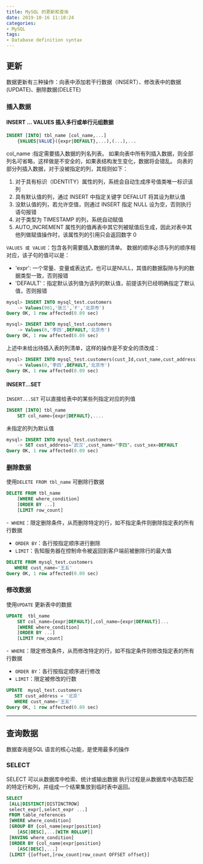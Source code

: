 ```yaml
---
title: MySQL 的更新和查询
date: 2019-10-16 11:18:24
categories:
- MySQL
tags:
- Database definition syntax
---
```


## 更新

数据更新有三种操作：向表中添加若干行数据（INSERT）、修改表中的数据(UPDATE)、删除数据(DELETE)

### 插入数据

#### INSERT ... VALUES 插入多行或单行元组数据

```SQL
INSERT [INTO] tbl_name [col_name,...]
    {VALUES|VALUE}({expr|DEFAULT},...),(...),...

```

col_name :指定需要插入数据的列名列表。 如果向表中所有列插入数据，则全部列名可省略，这样做是不安全的，如果表结构发生变化，数据将会错乱。
向表的部分列插入数据，对于没被指定的列，其规则如下：

1. 对于具有标识（IDENTITY）属性的列，系统会自动生成序号值类唯一标识该列
2. 具有默认值的列，通过 INSERT 中指定关键字 DEFALUT 将其设为默认值
3. 没默认值的列，若允许空值，则通过 INSERT 指定 NULL 设为空，否则执行语句报错
4. 对于类型为 TIMESTAMP 的列，系统自动赋值
5. AUTO_INCREMENT 属性列的值再表中其它列被赋值后生成，因此对表中其他列做赋值操作时，该属性列的引用只会返回数字 0

`VALUES 或 VALUE`：包含各列需要插入数据的清单。 数据的顺序必须与列的顺序相对应，该子句的值可以是：
- 'expr': 一个常量、变量或表达式，也可以是NULL，其值的数据裂隙与列的数据类型一致，否则报错
- 'DEFAULT'：指定默认该列值为该列的默认值，前提该列已经明确指定了默认值，否则报错

```SQL
mysql> INSERT INTO mysql_test.customers
    -> Values(901,'张三','F','北京市')
Query OK, 1 row affected(0.09 sec)
```

```SQL
mysql> INSERT INTO mysql_test.customers
    -> Values(0,'李四',DEFAULT,'北京市')
Query OK, 1 row affected(0.09 sec)
```

上述中未给出待插入表的列清单，这样的操作是不安全的须改成：
```SQL
mysql> INSERT INTO mysql_test.customers(cust_Id,cust_name,cust_address)
    -> Values(0,'李四',DEFAULT,'北京市')
Query OK, 1 row affected(0.09 sec)
```

#### INSERT...SET

`INSERT...SET` 可以直接给表中的某些列指定对应的列值
```SQL
INSERT [INTO] tbl_name
    SET col_name={expr|DEFAULT},....
```
未指定的列为默认值
```SQL
mysql> INSERT INTO mysql_test.customers
    -> SET cust_address='武汉',cust_name="李四"，cust_sex=DEFAULT
Query OK, 1 row affected(0.09 sec)
```

<!-- #### INSERT...SELECT 插入子查询数据

```SQL
INSERT [INTO] tbl_name[(col_name),...]
    SELECT ...
``` -->

### 删除数据

使用`DELETE FROM tbl_name` 可删除行数据

```SQL
DELETE FROM tbl_name
    [WHERE where_condition]
    [ORDER BY ...]
    [LIMIT row_count]
```

-` WHERE`：限定删除条件，从而删除特定的行，如不指定条件则删除指定表的所有行数据
- `ORDER BY`：各行按指定顺序进行删除
- `LIMIT`：告知服务器在控制命令被返回到客户端前被删除行的最大值

```SQL
DELETE FROM mysql_test.customers
   WHERE cust_name='王五'
Query OK, 1 row affected(0.09 sec)
```

### 修改数据

使用`UPDATE` 更新表中的数据

```SQL
UPDATE  tbl_name
    SET col_name={expr|DEFAULT}[,col_name={expr|DEFAULT}]...
    [WHERE where_condition]
    [ORDER BY ...]
    [LIMIT row_count]
```
-` WHERE`：限定修改条件，从而修改特定的行，如不指定条件则修改指定表的所有行数据
- `ORDER BY`：各行按指定顺序进行修改
- `LIMIT`：限定被修改的行数

```SQL
UPDATE  mysql_test.customers
   SET cust_address = '北京'
   WHERE cust_name='王五'
Query OK, 1 row affected(0.09 sec)
```

---

## 查询数据
数据查询是SQL 语言的核心功能，是使用最多的操作

### SELECT

SELECT 可以从数据库中检索、统计或输出数据
执行过程是从数据库中选取匹配的特定行和列，并组成一个结果集放到临时表中返回。
```SQL
SELECT
 [ALL|DISTINCT|DISTINCTROW]
 select_expr[,select_expr ...]
 FROM table_references
 [WHERE where_condition]
 [GROUP BY {col_name|expr|position}
    [ASC|DESC],...[WITH ROLLUP]]
 [HAVING where_condition]
 [ORDER BY {col_name|expr|position}
    [ASC|DESC],...]
 [LIMIT {[offset,]row_count|row_count OFFSET offset}]
```
